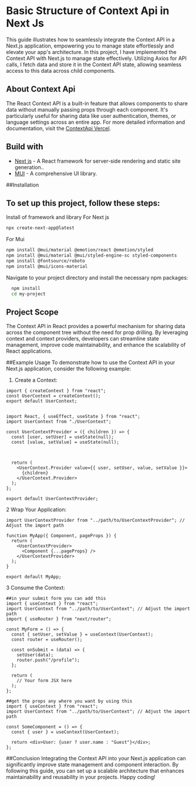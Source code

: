 
# Basic Structure of Context Api in Next Js 
This guide illustrates how to seamlessly integrate the Context API in a Next.js application, empowering you to manage state effortlessly and elevate your app's architecture.
In this project, I have implemented the Context API with Next.js to manage state effectively. Utilizing Axios for API calls, I fetch data and store it in the Context API state, allowing seamless access to this data across child components.
## About Context Api
The React Context API is a built-in feature that allows components to share data without manually passing props through each component. It's particularly useful for sharing data like user authentication, themes, or language settings across an entire app. 
For more detailed information and documentation, visit the [ContextApi Vercel](https://vercel.com/guides/react-context-state-management-nextjs).
## Build with
* [Next js](https://nextjs.org/) - A React framework for server-side rendering and static site generation..
* [MUI](https://mui.com/) - A comprehensive UI library.

##Installation
## To set up this project, follow these steps:
Install of framework and library
For Next js 
```bash 
npx create-next-app@latest
```
For Mui 
```bash
npm install @mui/material @emotion/react @emotion/styled
npm install @mui/material @mui/styled-engine-sc styled-components
npm install @fontsource/roboto
npm install @mui/icons-material
```

Navigate to your project directory and install the necessary npm packages:

```bash
  npm install 
  cd my-project
```

## Project Scope
The Context API in React provides a powerful mechanism for sharing data across the component tree without the need for prop drilling. By leveraging context and context providers, developers can streamline state management, improve code maintainability, and enhance the scalability of React applications.

##Example Usage
To demonstrate how to use the Context API in your Next.js application, consider the following example:
1. Create a Context:

```
import { createContext } from "react";
const UserContext = createContext();
export default UserContext;


import React, { useEffect, useState } from "react";
import UserContext from "./UserContext";

const UserContextProvider = ({ children }) => {
  const [user, setUser] = useState(null);
  const [value, setValue] = useState(null);



  return (
    <UserContext.Provider value={{ user, setUser, value, setValue }}>
      {children}
    </UserContext.Provider>
  );
};

export default UserContextProvider;
```
2 Wrap Your Application:
``` 
import UserContextProvider from "../path/to/UserContextProvider"; // Adjust the import path

function MyApp({ Component, pageProps }) {
  return (
    <UserContextProvider>
      <Component {...pageProps} />
    </UserContextProvider>
  );
}

export default MyApp;

```
3 Consume the Context:
```
##in your submit form you can add this
import { useContext } from "react";
import UserContext from "../path/to/UserContext"; // Adjust the import path
import { useRouter } from "next/router";

const MyForm = () => {
  const { setUser, setValue } = useContext(UserContext);
  const router = useRouter();

  const onSubmit = (data) => {
    setUser(data);
    router.push("/profile");
  };

  return (
    // Your form JSX here
  );
};

##get the props any where you want by using this
import { useContext } from "react";
import UserContext from "../path/to/UserContext"; // Adjust the import path

const SomeComponent = () => {
  const { user } = useContext(UserContext);

  return <div>User: {user ? user.name : "Guest"}</div>;
};

```
##Conclusion
Integrating the Context API into your Next.js application can significantly improve state management and component interaction. By following this guide, you can set up a scalable architecture that enhances maintainability and reusability in your projects. Happy coding!
